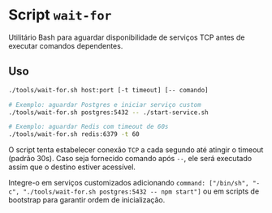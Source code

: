 # Script `wait-for`

Utilitário Bash para aguardar disponibilidade de serviços TCP antes de executar comandos dependentes.

## Uso

```bash
./tools/wait-for.sh host:port [-t timeout] [-- comando]

# Exemplo: aguardar Postgres e iniciar serviço custom
./tools/wait-for.sh postgres:5432 -- ./start-service.sh

# Exemplo: aguardar Redis com timeout de 60s
./tools/wait-for.sh redis:6379 -t 60
```

O script tenta estabelecer conexão `TCP` a cada segundo até atingir o timeout (padrão 30s). Caso seja fornecido comando após `--`, ele será executado assim que o destino estiver acessível.

Integre-o em serviços customizados adicionando `command: ["/bin/sh", "-c", "./tools/wait-for.sh postgres:5432 -- npm start"]` ou em scripts de bootstrap para garantir ordem de inicialização.
